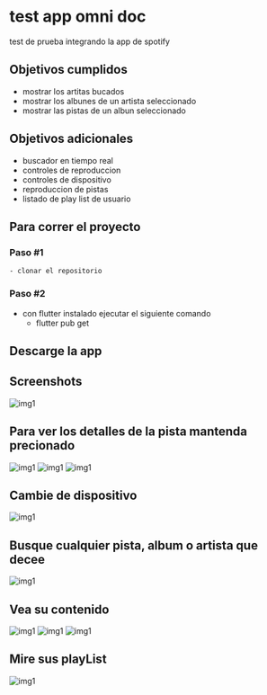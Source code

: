 # test app omni doc

test de prueba integrando la app de spotify

## Objetivos cumplidos

 - mostrar los artitas bucados
 - mostrar los albunes de un artista seleccionado
 - mostrar las pistas de un albun seleccionado

## Objetivos adicionales

 - buscador en tiempo real
 - controles de reproduccion
 - controles de dispositivo
 - reproduccion de pistas
 - listado de play list de usuario

## Para correr el proyecto 

### Paso #1

    - clonar el repositorio

### Paso #2
 - con flutter instalado ejecutar el siguiente comando
    - flutter pub get

## Descarge la app

## Screenshots
![img1](https://raw.githubusercontent.com/ChayALV/spotify_app/master/assets/images/screenshots/1.jpg)

## Para ver los detalles de la pista mantenda precionado

![img1](https://raw.githubusercontent.com/ChayALV/spotify_app/master/assets/images/screenshots/2.jpg)
![img1](https://raw.githubusercontent.com/ChayALV/spotify_app/master/assets/images/screenshots/3.jpg)
![img1](https://raw.githubusercontent.com/ChayALV/spotify_app/master/assets/images/screenshots/4.jpg)

## Cambie de dispositivo

![img1](https://raw.githubusercontent.com/ChayALV/spotify_app/master/assets/images/screenshots/5.jpg)

## Busque cualquier pista, album o artista que decee

![img1](https://raw.githubusercontent.com/ChayALV/spotify_app/master/assets/images/screenshots/6.jpg)

## Vea su contenido

![img1](https://raw.githubusercontent.com/ChayALV/spotify_app/master/assets/images/screenshots/7.jpg)
![img1](https://raw.githubusercontent.com/ChayALV/spotify_app/master/assets/images/screenshots/8.jpg)
![img1](https://raw.githubusercontent.com/ChayALV/spotify_app/master/assets/images/screenshots/9.jpg)

## Mire sus playList

![img1](https://raw.githubusercontent.com/ChayALV/spotify_app/master/assets/images/screenshots/10.jpg)

